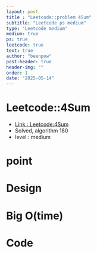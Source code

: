 ```yaml
---
layout: post
title : "Leetcode::problem 4Sum"
subtitle: "Leetcode ps medium"
type: "Leetcode medium"
medium: true
ps: true
leetcode: true
text: true
author: "beenpow"
post-header: true
header-img: ""
order: 1
date: "2025-05-14"
---
```


# Leetcode::4Sum
- [Link : Leetcode:4Sum]()
- Solved, algorithm 180
- level : medium
# point

# Design


# Big O(time)

# Code

```cpp

```